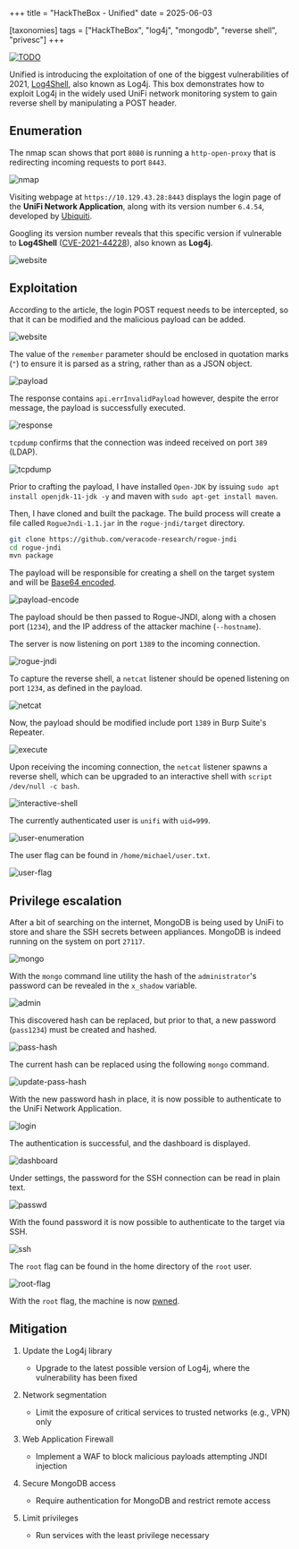 +++
title = "HackTheBox - Unified"
date = 2025-06-03

[taxonomies]
tags = ["HackTheBox", "log4j", "mongodb", "reverse shell", "privesc"]
+++

[![TODO](/pictures/articles/htb/unified/00-cover.png)](https://www.hackthebox.com/achievement/machine/447801/441)


Unified is introducing the exploitation of one of the biggest vulnerabilities of
2021, [Log4Shell](https://en.wikipedia.org/wiki/Log4Shell), also known as Log4j.
This box demonstrates how to exploit Log4j in the widely used UniFi network
monitoring system to gain reverse shell by manipulating a POST header.


<!-- more -->


## Enumeration

<!-- Enumeration {{{-->
The nmap scan shows that port `8080` is running a `http-open-proxy` that is
redirecting incoming requests to port `8443`.

![nmap](/pictures/articles/htb/unified/01-nmap.png)

Visiting webpage at `https://10.129.43.28:8443` displays the login page of the
**UniFi Network Application**, along with its version number `6.4.54`,
developed by [Ubiquiti](https://ui.com/download/unifi).

Googling its version number reveals that this specific version if vulnerable to
**Log4Shell** ([CVE-2021-44228](https://nvd.nist.gov/vuln/detail/CVE-2021-44228)),
also known as **Log4j**.

![website](/pictures/articles/htb/unified/02-website.png)

<!-- }}} -->

## Exploitation

<!-- Exploitation {{{-->

According to the article, the login POST request needs to be intercepted,
so that it can be modified and the malicious payload can be added.

![website](/pictures/articles/htb/unified/03-login-request.png)

The value of the `remember` parameter should be enclosed in quotation marks
(`"`) to ensure it is parsed as a string, rather than as a JSON object.

![payload](/pictures/articles/htb/unified/04-payload.png)

The response contains `api.errInvalidPayload` however, despite the error
message, the payload is successfully executed.

![response](/pictures/articles/htb/unified/05-response.png)

`tcpdump` confirms that the connection was indeed received on port `389` (LDAP).

![tcpdump](/pictures/articles/htb/unified/06-tcpdump.png)

Prior to crafting the payload, I have installed `Open-JDK` by issuing
`sudo apt install openjdk-11-jdk -y` and maven with
`sudo apt-get install maven`.

Then, I have cloned and built the package. The build process will create a file
called `RogueJndi-1.1.jar` in the `rogue-jndi/target` directory.
```sh
git clone https://github.com/veracode-research/rogue-jndi
cd rogue-jndi
mvn package
```

The payload will be responsible for creating a shell on the target system
and will be [Base64 encoded](https://en.wikipedia.org/wiki/Base64).

![payload-encode](/pictures/articles/htb/unified/07-payload-encode.png)

The payload should be then passed to Rogue-JNDI, along with a chosen port
(`1234`), and the IP address of the attacker machine (`--hostname`).

The server is now listening on port `1389` to the incoming connection.

![rogue-jndi](/pictures/articles/htb/unified/08-rogue-jndi.png)

To capture the reverse shell, a `netcat` listener should be opened listening on
port `1234`, as defined in the payload.

![netcat](/pictures/articles/htb/unified/09-netcat.png)

Now, the payload should be modified include port `1389`
in Burp Suite's Repeater.

![execute](/pictures/articles/htb/unified/10-execute.png)

Upon receiving the incoming connection, the `netcat` listener spawns
a reverse shell, which can be upgraded to an interactive shell with
`script /dev/null -c bash`.

![interactive-shell](/pictures/articles/htb/unified/11-interactive-shell.png)

The currently authenticated user is `unifi` with `uid=999`.

![user-enumeration](/pictures/articles/htb/unified/12-user-enumeration.png)

The user flag can be found in `/home/michael/user.txt`.

![user-flag](/pictures/articles/htb/unified/13-user-flag.png)

<!-- }}} -->

## Privilege escalation

<!-- Privilege escalation {{{-->

After a bit of searching on the internet, MongoDB is being used by UniFi to
store and share the SSH secrets between appliances. MongoDB is indeed running on
the system on port `27117`.

![mongo](/pictures/articles/htb/unified/14-mongo.png)

With the `mongo` command line utility the hash of the `administrator`'s password
can be revealed in the `x_shadow` variable.

![admin](/pictures/articles/htb/unified/15-admin.png)

This discovered hash can be replaced, but prior to that,
a new password (`pass1234`) must be created and hashed.

![pass-hash](/pictures/articles/htb/unified/16-pass-hash.png)

The current hash can be replaced using the following `mongo` command.

![update-pass-hash](/pictures/articles/htb/unified/17-update-pass-hash.png)

With the new password hash in place, it is now possible to authenticate to the
UniFi Network Application.

![login](/pictures/articles/htb/unified/18-login.png)

The authentication is successful, and the dashboard is displayed.

![dashboard](/pictures/articles/htb/unified/19-dashboard.png)

Under settings, the password for the SSH connection can be read in plain text.

![passwd](/pictures/articles/htb/unified/20-passwd.png)

With the found password it is now possible to authenticate to the target
via SSH.

![ssh](/pictures/articles/htb/unified/21-ssh.png)

The `root` flag can be found in the home directory of the `root` user.

![root-flag](/pictures/articles/htb/unified/22-root-flag.png)

With the `root` flag, the machine is now [pwned](https://www.hackthebox.com/achievement/machine/447801/441).

<!-- }}} -->

## Mitigation

<!-- Mitigation {{{-->
1. Update the Log4j library
    - Upgrade to the latest possible version of Log4j, where the vulnerability
    has been fixed

2. Network segmentation
    - Limit the exposure of critical services to trusted networks (e.g., VPN)
    only

3. Web Application Firewall
    - Implement a WAF to block malicious payloads attempting JNDI injection

4. Secure MongoDB access
    - Require authentication for MongoDB and restrict remote access

5. Limit privileges
    - Run services with the least privilege necessary
<!-- }}} -->
